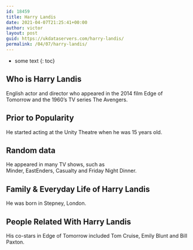 ```yaml
---
id: 18459
title: Harry Landis
date: 2021-04-07T21:25:41+00:00
author: victor
layout: post
guid: https://ukdataservers.com/harry-landis/
permalink: /04/07/harry-landis/
---
```


* some text
{: toc}


## Who is Harry Landis



English actor and director who appeared in the 2014 film Edge of Tomorrow and the 1960&#8217;s TV series The Avengers.

                
                
                
## Prior to Popularity



He started acting at the Unity Theatre when he was 15 years old.

                
                
                
## Random data



He appeared in many TV shows, such as Minder, EastEnders, Casualty and Friday Night Dinner.

                
                
                
## Family & Everyday Life of Harry Landis



He was born in Stepney, London.

                
                
                
## People Related With Harry Landis



His co-stars in Edge of Tomorrow included Tom Cruise, Emily Blunt and Bill Paxton.

                
              
            
          
          
          